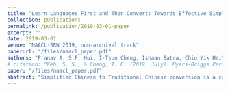 ```yaml
---
title: "Learn Languages First and Then Convert: Towards Effective Simplified to Traditional Chinese Conversion"
collection: publications
permalink: /publication/2019-03-01-paper
excerpt: ""
date: 2019-03-01
venue: "NAACL-SRW 2019, non-archival track"
paperurl: "/files/naacl_paper.pdf"
authors: "Pranav A, S.F. Hui, I-Tsun Cheng, Ishaan Batra, Chiu Yik Hei"
# citation: "Keh, S. S., & Cheng, I. C. (2019, July). Myers-Briggs Personality Classification and Personality-Specific Language Generation Using Pre-trained Language Models. ArXiv."
paper: "/files/naacl_paper.pdf"
abstract: "Simplified Chinese to Traditional Chinese conversion is a common preprocessing step in Chinese NLP. However, a simplified Chinese character could correspond to multiple traditional characters, and unfortunately, there is no accurate toolkit to disambiguate such mappings. We propose a sub-word segmentation model which relies on Simplified Chinese and Traditional Chinese language models and the character mapping table. Through these two language models, we effectively segment a sentence and use them to disambiguate between mappings. Our experiments show that we achieve the disambiguation accuracy of 98%."
---
```


<!-- [Paper](/files/naacl_paper.pdf) -->

<!-- Recommended citation: Keh, S. S., & Cheng, I. C. (2019, July). Myers-Briggs Personality Classification and Personality-Specific Language Generation Using Pre-trained Language Models. ArXiv -->
